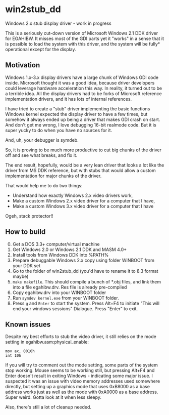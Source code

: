 # win2stub_dd
Windows 2.x stub display driver - work in progress

This is a seriously cut-down version of Microsoft Windows 2.1 DDK driver for
EGAHIBW. It misses most of the GDI parts yet it "works" in a sense that 
it is possible to load the system with this driver, and the system will
be fully* operational except for the display.

## Motivation
Windows 1.x-3.x display drivers have a large chunk of Windows GDI code inside.
Microsoft thought it was a good idea, because driver developers could 
leverage hardware acceleration this way. In reality, it turned out
to be a terrible idea. All the display drivers had to be forks 
of Microsoft reference implementation drivers, and it has lots of 
internal references.

I have tried to create a "stub" driver implementing the basic functions
Windows kernel expected the display driver to have a few times, but
somehow it always ended up being a driver that makes GDI crash on 
start. And don't get me wrong, I love debugging 16-bit realmode
code. But it is super yucky to do when you have no sources for it.

And, uh, your debugger is symdeb.

So, it is proving to be much more productive to cut big chunks
of the driver off and see what breaks, and fix it.

The end result, hopefully, would be a very lean driver that
looks a lot like the driver from MS DDK reference, but with stubs
that would allow a custom implementation for major chunks of the driver.

That would help me to do two things:
* Understand how exactly Windows 2.x video drivers work,
* Make a custom Windows 2.x video driver for a computer that I have,
* Make a custom Windows 3.x video driver for a computer that I have

Ogeh, stack protector!!

## How to build
0. Get a DOS 3.3+ computer/virtual machine
1. Get Windows 2.0 or Windows 2.1 DDK and MASM 4.0+
2. Install tools from Windows DDK into %PATH%
3. Prepare debuggable Windows 2.x copy using folder WINBOOT from your DDK set
4. Go to the folder of win2stub_dd (you'd have to rename it to 8.3 format maybe)
5. `make makefile`. This should compile a bunch of *.obj files, and link them into a file egahibw.drv. Res file is already pre-compiled
6. Copy egahibw.drv into your WINBOOT folder
7. Run `symdev kernel.exe` from your WINBOOT folder. 
8. Press `g` and `Enter` to start the system. Press Alt+F4 to initiate "This will end your windows sessions" Dialogue. Press "Enter" to exit.

## Known issues
Despite my best efforts to stub the video driver, it still relies on the mode setting in egahibw.asm:physical_enable:

``` 
mov ax, 0010h
int 10h
```

If you will try to comment out the mode setting, some parts of the system stop working. Mouse seems to be working still, but pressing Alt+F4 and 
Enter doesn't result in exiting Windows - indicating some major issue. I suspected it was an issue with video memory addresses used somewhere 
directly, but setting up a graphics mode that uses 0xB8000 as a base address works just as well as the mode with 0xA0000 as a base address. Super 
weird. Gotta look at it when less sleepy.

Also, there's still a lot of cleanup needed.
